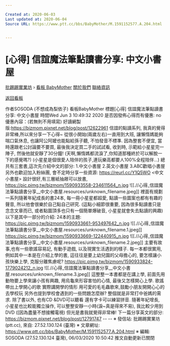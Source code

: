 ```yaml
---

Created at: 2020-06-03
Last updated at: 2020-06-04
Source URL: https://www.ptt.cc/bbs/BabyMother/M.1591152577.A.204.html


---
```


# [心得] 信誼魔法筆點讀書分享: 中文小書屋


[批踢踢實業坊](https://www.ptt.cc/bbs/) › [看板 BabyMother](https://www.ptt.cc/bbs/BabyMother/index.html) [關於我們](https://www.ptt.cc/about.html) [聯絡資訊](https://www.ptt.cc/contact.html)

[返回看板](https://www.ptt.cc/bbs/BabyMother/index.html)

作者SOSODA (不想成為梨依子)
看板BabyMother
標題\[心得\] 信誼魔法筆點讀書分享: 中文小書屋
時間Wed Jun 3 10:49:32 2020
是否因發佈心得而有優惠: no 優惠內容：(若無則不用填寫) 好讀網製版:<https://bizmom.pixnet.net/blog/post/12622961> 信誼的點讀系列, 我真的覺得非常棒,所以來分享一下心得~ 從很小開始(兩歲左右)一直用到大班, 讓懶惰媽能夠喘口氣休息, 也讓阿公阿嬤也能點給孫子聽, 不怕發音不標準. 因為整套不便宜, 當時還跟老公討論要不要買, 最後我決定買二手的試試看, 收到時, 示範給小星星完一陣子, 然後他就安靜了30分鐘! (天啊,懶惰媽都流淚了,你知道那種終於可以解脫一下的感覺嗎?) (小星星是個很愛人陪伴的孩子,連玩樂高都要人100%全程陪伴...) 總共有三套書,這次先介紹中文的部分: 1.中文小書屋 2.英文小書屋 3.ABC歡唱小書屋 另外也歡迎加入粉絲團, 會不定時分享一些資源: <https://reurl.cc/Y1Q5WO> <中文小書屋> 設計很好,有三層紙抽屜可以放書, <https://pic.pimg.tw/bizmom/1590933558-234611564_n.jpg>
![[.//心得_信誼魔法筆點讀書分享__中文小書屋.resources/unknown_filename.jpeg]]
裡面有規劃一系列隨著年紀成長的書24本, 每一冊小星星都超愛, 點讀一些圖案也都有有趣的聲音, 所以他會很樂於自己點自己研究. (這點小細節很重要, 因為很多點讀書只是念念文章而已, 或者點圖頂多也只有一個簡單爆破音, 小星星就會失去點讀的興趣) 以下是其中一部分的介紹: 24本的主題: <https://pic.pimg.tw/bizmom/1590933661-953497642_n.jpg>
![[.//心得_信誼魔法筆點讀書分享__中文小書屋.resources/unknown_filename.1.jpeg]]
<https://pic.pimg.tw/bizmom/1590933669-122440915_n.jpg>
![[.//心得_信誼魔法筆點讀書分享__中文小書屋.resources/unknown_filename.2.jpeg]]
主要有故事,也有一些歌謠容易記, 有動手遊戲, 以及現實生活遇到的樣子. 每一本都很實用, 例如其中一本是在介紹上學的書, 這往往是要上幼兒園的父母擔心的, 要怎樣讓小孩快樂上學, 克服分離焦慮呢? <https://pic.pimg.tw/bizmom/1590933824-1779024212_n.jpg>
![[.//心得_信誼魔法筆點讀書分享__中文小書屋.resources/unknown_filename.3.jpeg]]
這整整一本書都是在講上學, 前面先用動物要上學來讓小孩有興趣, 用烏龜來形容害怕的心情, 最後又怎樣開心上學. 歌謠帶出上學開心的歌 實際講開學的情形 用可愛的毛毛蟲歌來,鼓勵小朋友開開心心的去學校玩 另外也提到學校會遇到的一些問題怎麼辦? 整個就是非常打中爸媽的需求. 除了書以外, 也有CD &DVD可以聽看 還有字卡可以練習拼音. 隨著年紀增長, 小星星也比較能獨立操作, 可以整整安靜一小時(淚~真是得來不易), 我比較少用到DVD (\[因為盡量不想接觸電視) 但光是書我就覺得非常棒! 下一篇分享英文的部分: <https://bizmom.pixnet.net/blog/post/12791747> -- -- ※ 發信站: 批踢踢實業坊(ptt.cc), 來自: 27.52.130.124 (臺灣) ※ 文章網址: <https://www.ptt.cc/bbs/BabyMother/M.1591152577.A.204.html> ※ 編輯: SOSODA (27.52.130.124 臺灣), 06/03/2020 10:50:42
推文自動更新已關閉

